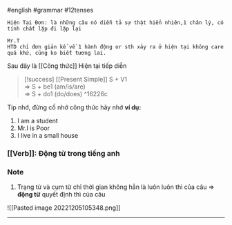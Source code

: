 #english #grammar #12tenses 

```
Hiện Tại Đơn: là những câu nó diễn tả sự thật hiển nhiên,1 chân lý, có tính chất lặp đi lặp lại
```

```
Mr.T
HTD chỉ đơn giản kể về 1 hành động or sth xảy ra ở hiện tại không care quá khứ, cũng ko biết tương lai.
```
Sau đây là [[Công thức]] Hiện tại tiếp diễn
> [!success] [[Present Simple]]
> S + V1  
=> S + be1 (am/is/are)  
=> S + do1 (do/does)
>^16226c

Tip nhớ, đừng cố nhớ công thức hãy nhớ **ví dụ:**
1. I am a student
2. Mr.I is Poor
3. I live in a small house


### [[Verb]]: Động từ trong tiếng anh

### Note
1. Trạng từ và cụm từ chỉ thời gian không hẳn là luôn luôn thì của câu 
   => **động từ** quyết định thì của câu

![[Pasted image 20221205105348.png]]

----

